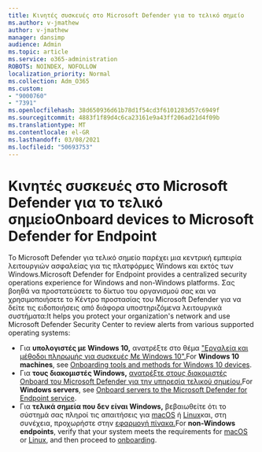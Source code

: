 ```yaml
---
title: Κινητές συσκευές στο Microsoft Defender για το τελικό σημείο
ms.author: v-jmathew
author: v-jmathew
manager: dansimp
audience: Admin
ms.topic: article
ms.service: o365-administration
ROBOTS: NOINDEX, NOFOLLOW
localization_priority: Normal
ms.collection: Adm_O365
ms.custom:
- "9000760"
- "7391"
ms.openlocfilehash: 38d650936d61b78d1f54cd3f6101283d57c6949f
ms.sourcegitcommit: 4883f1f89d4c6ca23161e9a43ff206ad21d4f09b
ms.translationtype: MT
ms.contentlocale: el-GR
ms.lasthandoff: 03/08/2021
ms.locfileid: "50693753"
---
```

# <a name="onboard-devices-to-microsoft-defender-for-endpoint"></a><span data-ttu-id="3da2a-102">Κινητές συσκευές στο Microsoft Defender για το τελικό σημείο</span><span class="sxs-lookup"><span data-stu-id="3da2a-102">Onboard devices to Microsoft Defender for Endpoint</span></span>

<span data-ttu-id="3da2a-103">Το Microsoft Defender για τελικό σημείο παρέχει μια κεντρική εμπειρία λειτουργιών ασφαλείας για τις πλατφόρμες Windows και εκτός των Windows.</span><span class="sxs-lookup"><span data-stu-id="3da2a-103">Microsoft Defender for Endpoint provides a centralized security operations experience for Windows and non-Windows platforms.</span></span> <span data-ttu-id="3da2a-104">Σας βοηθά να προστατεύσετε το δίκτυο του οργανισμού σας και να χρησιμοποιήσετε το Κέντρο προστασίας του Microsoft Defender για να δείτε τις ειδοποιήσεις από διάφορα υποστηριζόμενα λειτουργικά συστήματα:</span><span class="sxs-lookup"><span data-stu-id="3da2a-104">It helps you protect your organization's network and use Microsoft Defender Security Center to review alerts from various supported operating systems:</span></span>

- <span data-ttu-id="3da2a-105">Για **υπολογιστές με Windows 10,** ανατρέξτε στο θέμα ["Εργαλεία και μέθοδοι πληρωμής για συσκευές Με Windows 10".](https://go.microsoft.com/fwlink/?linkid=2143460)</span><span class="sxs-lookup"><span data-stu-id="3da2a-105">For **Windows 10 machines**, see [Onboarding tools and methods for Windows 10 devices](https://go.microsoft.com/fwlink/?linkid=2143460).</span></span>
- <span data-ttu-id="3da2a-106">Για **τους διακομιστές Windows,** [ανατρέξτε στους διακομιστές Onboard του Microsoft Defender για την υπηρεσία τελικού σημείου.](https://go.microsoft.com/fwlink/?linkid=2143627)</span><span class="sxs-lookup"><span data-stu-id="3da2a-106">For **Windows servers**, see [Onboard servers to the Microsoft Defender for Endpoint service](https://go.microsoft.com/fwlink/?linkid=2143627).</span></span>
- <span data-ttu-id="3da2a-107">Για **τελικά σημεία που δεν είναι Windows,** βεβαιωθείτε ότι το σύστημά σας πληροί τις απαιτήσεις για [macOS](https://go.microsoft.com/fwlink/?linkid=2143461) ή [Linux](https://go.microsoft.com/fwlink/?linkid=2143462)και, στη συνέχεια, προχωρήστε στην [εφαρμογή πίνακα.](https://go.microsoft.com/fwlink/?linkid=2143628)</span><span class="sxs-lookup"><span data-stu-id="3da2a-107">For **non-Windows endpoints**, verify that your system meets the requirements for [macOS](https://go.microsoft.com/fwlink/?linkid=2143461) or [Linux](https://go.microsoft.com/fwlink/?linkid=2143462), and then proceed to [onboarding](https://go.microsoft.com/fwlink/?linkid=2143628).</span></span>
